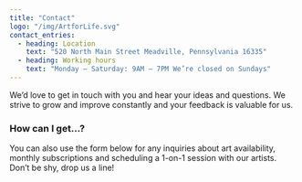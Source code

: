 ```yaml
---
title: "Contact"
logo: "/img/ArtforLife.svg"
contact_entries:
  - heading: Location
    text: "520 North Main Street Meadville, Pennsylvania 16335"
  - heading: Working hours
    text: "Monday – Saturday: 9AM – 7PM We’re closed on Sundays"
---
```


We’d love to get in touch with you and hear your ideas and
questions. We strive to grow and improve constantly and your feedback
is valuable for us.

<h3 class="f4 b lh-title mb2">How can I get…?</h3>

You can also use the form below for any inquiries about art
availability, monthly subscriptions and scheduling a 1-on-1 session
with our artists. Don’t be shy, drop us a line!
